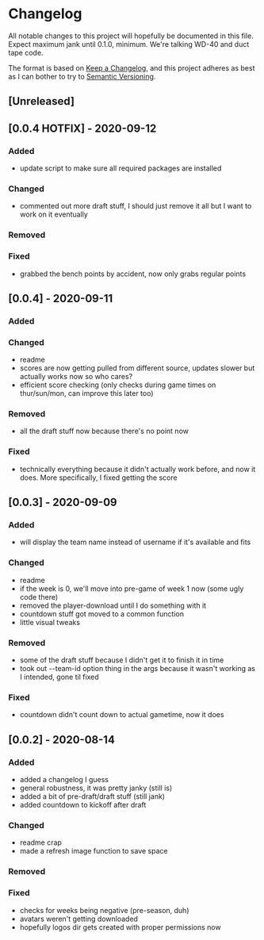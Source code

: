 # Changelog

All notable changes to this project will hopefully be documented in this file.
Expect maximum jank until 0.1.0, minimum. We're talking WD-40 and duct tape code.

The format is based on [Keep a Changelog](https://keepachangelog.com/en/1.0.0/),
and this project adheres as best as I can bother to try 
to [Semantic Versioning](https://semver.org/spec/v2.0.0.html).

## [Unreleased]

## [0.0.4 HOTFIX] - 2020-09-12

### Added
- update script to make sure all required packages are installed

### Changed
- commented out more draft stuff, I should just remove it all but I want to work on it eventually

### Removed

### Fixed
- grabbed the bench points by accident, now only grabs regular points

## [0.0.4] - 2020-09-11

### Added

### Changed
- readme
- scores are now getting pulled from different source, updates slower but actually works now so who cares?
- efficient score checking (only checks during game times on thur/sun/mon, can improve this later too)

### Removed
- all the draft stuff now because there's no point now

### Fixed
- technically everything because it didn't actually work before, and now it does. More specifically, I fixed getting the score

## [0.0.3] - 2020-09-09

### Added
- will display the team name instead of username if it's available and fits

### Changed
- readme
- if the week is 0, we'll move into pre-game of week 1 now (some ugly code there)
- removed the player-download until I do something with it
- countdown stuff got moved to a common function
- little visual tweaks

### Removed
- some of the draft stuff because I didn't get it to finish it in time
- took out --team-id option thing in the args because it wasn't working as I intended, gone til fixed

### Fixed
- countdown didn't count down to actual gametime, now it does

## [0.0.2] - 2020-08-14

### Added
- added a changelog I guess
- general robustness, it was pretty janky (still is)
- added a bit of pre-draft/draft stuff (still jank)
- added countdown to kickoff after draft

### Changed
- readme crap
- made a refresh image function to save space

### Removed

### Fixed
- checks for weeks being negative (pre-season, duh)
- avatars weren't getting downloaded
- hopefully logos dir gets created with proper permissions now
